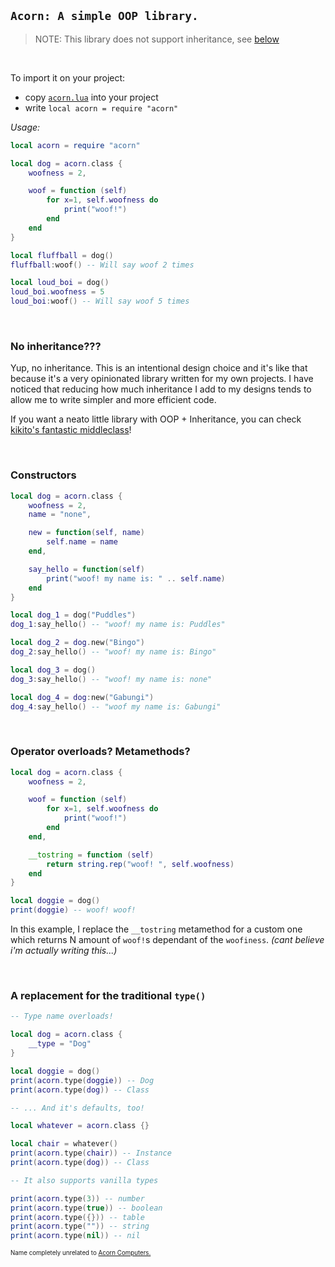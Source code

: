 ## `Acorn: A simple OOP library.`

> NOTE: This library does not support inheritance, see [below](#no-inheritance)

<br>

To import it on your project:
-   copy [`acorn.lua`](../acorn.lua) into your project
-   write `local acorn = require "acorn"`

*Usage:*
```lua
local acorn = require "acorn"

local dog = acorn.class {
    woofness = 2,

    woof = function (self)
        for x=1, self.woofness do
            print("woof!")
        end
    end
}

local fluffball = dog()
fluffball:woof() -- Will say woof 2 times

local loud_boi = dog()
loud_boi.woofness = 5
loud_boi:woof() -- Will say woof 5 times
```

<br>

### No inheritance???
Yup, no inheritance. This is an intentional design choice and it's like that because it's a very opinionated library written for my own projects. I have noticed that reducing how much inheritance I add to my designs tends to allow me to write simpler and more efficient code.

If you want a neato little library with OOP + Inheritance, you can check [kikito's fantastic middleclass](https://github.com/kikito/middleclass)!

<br>

### Constructors
```lua
local dog = acorn.class {
    woofness = 2,
    name = "none",

    new = function(self, name)
        self.name = name
    end,

    say_hello = function(self)
        print("woof! my name is: " .. self.name)
    end
}

local dog_1 = dog("Puddles")
dog_1:say_hello() -- "woof! my name is: Puddles"

local dog_2 = dog.new("Bingo")
dog_2:say_hello() -- "woof! my name is: Bingo"

local dog_3 = dog()
dog_3:say_hello() -- "woof! my name is: none"

local dog_4 = dog:new("Gabungi")
dog_4:say_hello() -- "woof my name is: Gabungi"
```

<br>

### Operator overloads? Metamethods?
```lua
local dog = acorn.class {
    woofness = 2,

    woof = function (self)
        for x=1, self.woofness do
            print("woof!")
        end
    end,

    __tostring = function (self)
        return string.rep("woof! ", self.woofness)
    end
}

local doggie = dog()
print(doggie) -- woof! woof!
```

In this example, I replace the `__tostring` metamethod for a custom one which returns N amount of `woof!`s dependant of the `woofiness`. *(cant believe i'm actually writing this...)*

<br>

### A replacement for the traditional `type()`
```lua
-- Type name overloads!

local dog = acorn.class {
    __type = "Dog"
}

local doggie = dog()
print(acorn.type(doggie)) -- Dog
print(acorn.type(dog)) -- Class
```

```lua
-- ... And it's defaults, too!

local whatever = acorn.class {}

local chair = whatever()
print(acorn.type(chair)) -- Instance
print(acorn.type(dog)) -- Class
```

```lua
-- It also supports vanilla types

print(acorn.type(3)) -- number
print(acorn.type(true)) -- boolean
print(acorn.type({})) -- table
print(acorn.type("")) -- string
print(acorn.type(nil)) -- nil
```

<sub><sup>Name completely unrelated to [Acorn Computers.](https://en.wikipedia.org/wiki/Acorn_Computers)</sup></sub>